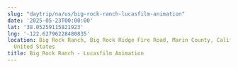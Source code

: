 ```yaml
---
slug: "daytrip/na/us/big-rock-ranch-lucasfilm-animation"
date: '2025-05-23T00:00:00'
lat: '38.05259115821923'
lng: '-122.62796228480835'
location: Big Rock Ranch, Big Rock Ridge Fire Road, Marin County, California, 94973,
  United States
title: Big Rock Ranch - Lucasfilm Animation
---
```



